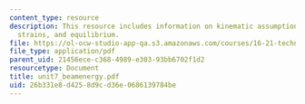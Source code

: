 ```yaml
---
content_type: resource
description: This resource includes information on kinematic assumptions on a beam,
  strains, and equilibrium.
file: https://ol-ocw-studio-app-qa.s3.amazonaws.com/courses/16-21-techniques-for-structural-analysis-and-design-spring-2005/26b331e8d4258d9cd36e0686139784be_unit7_beamenergy.pdf
file_type: application/pdf
parent_uid: 21456ece-c368-4989-e303-93bb6702f1d2
resourcetype: Document
title: unit7_beamenergy.pdf
uid: 26b331e8-d425-8d9c-d36e-0686139784be
---
```

